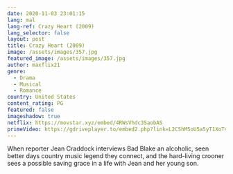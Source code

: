 ```yaml
---
date: 2020-11-03 23:01:15
lang: mal
lang-ref: Crazy Heart (2009)
lang_selector: false
layout: post
title: Crazy Heart (2009)
image: /assets/images/357.jpg
featured_image: /assets/images/357.jpg
author: maxflix21
genre:
  - Drama
  - Musical
  - Romance
country: United States
content_rating: PG
featured: false
imageshadow: true
netflix: https://movstar.xyz/embed/4RWsVhdc3SaobAS
primeVideo: https://gdriveplayer.to/embed2.php?link=L2CShM5oU5a5yT1XoTvouAlJO911Eq9e4pP7YeVQA4jUr94p7tXOs1lZ9ABrldbhtBeNb408RsaejuVJ4XkfZZB1jBDHTdpgPQ3HIncSbC9jMKsL%252B2UNhkCGdCnFDYjOx09%252BNPHjkkVojJueuAY%252B7C7jB0ZFwFZM%252Bul8m%252BN6NppOdRiZF8UFTElCMXpfjjz7c%253D
---
```

When reporter Jean Craddock interviews Bad Blake an alcoholic, seen better days country music legend they connect, and the hard-living crooner sees a possible saving grace in a life with Jean and her young son.